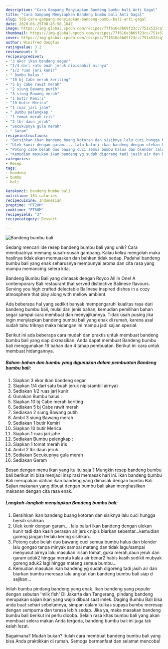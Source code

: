 ```yaml
---
description: "Cara Gampang Menyiapkan Bandeng bumbu bali Anti Gagal"
title: "Cara Gampang Menyiapkan Bandeng bumbu bali Anti Gagal"
slug: 558-cara-gampang-menyiapkan-bandeng-bumbu-bali-anti-gagal
date: 2020-06-25T08:45:58.164Z
image: https://img-global.cpcdn.com/recipes/77f616e3b69f23cc/751x532cq70/bandeng-bumbu-bali-foto-resep-utama.jpg
thumbnail: https://img-global.cpcdn.com/recipes/77f616e3b69f23cc/751x532cq70/bandeng-bumbu-bali-foto-resep-utama.jpg
cover: https://img-global.cpcdn.com/recipes/77f616e3b69f23cc/751x532cq70/bandeng-bumbu-bali-foto-resep-utama.jpg
author: Winifred Douglas
ratingvalue: 3.2
reviewcount: 9
recipeingredient:
- "3 ekor ikan bandeng segar"
- "1/4 dari satu buah jeruk nipisambil airnya"
- "1/2 ruas jari kunir"
- " Bumbu halus "
- "10 bj Cabe merah keriting"
- "5 bj Cabe rawit merah"
- "2 siung Bawang putih"
- "3 siung Bawang merah"
- "1 butir Kemiri"
- "10 butir Merica"
- "1 ruas jari jahe"
- " Bumbu pelengkap "
- "1 tomat merah iris"
- "2 lbr daun jeruk"
- "Secukupnya gula merah"
- " Garam"
recipeinstructions:
- "Bersihkan ikan bandeng buang kotoran dan sisiknya lalu cuci hungga bersih sisihkan"
- "Ulek kunir dengan garam.... lalu baluri ikan bandeng dengan ulekan kunir tadi dan kasih perasan air jeruk nipis biarkan sebentar...kemudian goreng jangan terlalu kering sisihkan.."
- "Potong cabe belah duo bawang cuci semua bumbu halus dan blender lalu gongso tanpa minyak sampai matang dan tidak lagu/sampai menyusut airnya lalu masukan irisan tomat, guka merah,daun jeruk dan garam aduk2 hingga merata kalau air benar2 habis kasih sedikit mubyak goreng aduk2 lagi hingga matang semua bumbu..."
- "Kemudian masukan ikan bandeng yg sudah digoreng tadi jasih air dan biarkan bumbu meresap lalu angkat dan bandeng bumbu bali siap d sajikan..."
categories:
- Resep
tags:
- bandeng
- bumbu
- bali

katakunci: bandeng bumbu bali 
nutrition: 184 calories
recipecuisine: Indonesian
preptime: "PT20M"
cooktime: "PT60M"
recipeyield: "3"
recipecategory: Dessert

---
```



![Bandeng bumbu bali](https://img-global.cpcdn.com/recipes/77f616e3b69f23cc/751x532cq70/bandeng-bumbu-bali-foto-resep-utama.jpg)

Sedang mencari ide resep bandeng bumbu bali yang unik? Cara membuatnya memang susah-susah gampang. Kalau keliru mengolah maka hasilnya tidak akan memuaskan dan bahkan tidak sedap. Padahal bandeng bumbu bali yang enak seharusnya mempunyai aroma dan cita rasa yang mampu memancing selera kita.

Bandeng Bumbu Bali yang dimasak dengan Royco All In One! A contemporary Bali restaurant that served distinctive Balinese flavours. Serving you high crafted delectable Balinese inspired dishes in a cozy atmosphere that play along with mellow ambient.

Ada beberapa hal yang sedikit banyak mempengaruhi kualitas rasa dari bandeng bumbu bali, mulai dari jenis bahan, kemudian pemilihan bahan segar sampai cara membuat dan menyajikannya. Tidak usah pusing jika ingin menyiapkan bandeng bumbu bali yang enak di rumah, karena asal sudah tahu triknya maka hidangan ini mampu jadi sajian spesial.


Berikut ini ada beberapa cara mudah dan praktis untuk membuat bandeng bumbu bali yang siap dikreasikan. Anda dapat membuat Bandeng bumbu bali menggunakan 16 bahan dan 4 tahap pembuatan. Berikut ini cara untuk membuat hidangannya.

<!--inarticleads1-->

##### Bahan-bahan dan bumbu yang digunakan dalam pembuatan Bandeng bumbu bali:

1. Siapkan 3 ekor ikan bandeng segar
1. Siapkan 1/4 dari satu buah jeruk nipis(ambil airnya)
1. Sediakan 1/2 ruas jari kunir
1. Gunakan  Bumbu halus :
1. Siapkan 10 bj Cabe merah keriting
1. Sediakan 5 bj Cabe rawit merah
1. Sediakan 2 siung Bawang putih
1. Ambil 3 siung Bawang merah
1. Sediakan 1 butir Kemiri
1. Siapkan 10 butir Merica
1. Siapkan 1 ruas jari jahe
1. Sediakan  Bumbu pelengkap :
1. Siapkan 1 tomat merah iris
1. Ambil 2 lbr daun jeruk
1. Sediakan Secukupnya gula merah
1. Sediakan  Garam


Bosan dengan menu ikan yang itu itu saja ? Mungkin resep bandeng bumbu bali berikut ini bisa menjadi inspirasi memasak hari ini. Ikan bandeng bumbu Bali merupakan olahan ikan bandeng yang dimasak dengan bumbu Bali. Sajian makanan yang dibuat dengan bumbu bali akan menghasilkan makanan dengan cita rasa enak. 

<!--inarticleads2-->

##### Langkah-langkah menyiapkan Bandeng bumbu bali:

1. Bersihkan ikan bandeng buang kotoran dan sisiknya lalu cuci hungga bersih sisihkan
1. Ulek kunir dengan garam.... lalu baluri ikan bandeng dengan ulekan kunir tadi dan kasih perasan air jeruk nipis biarkan sebentar...kemudian goreng jangan terlalu kering sisihkan..
1. Potong cabe belah duo bawang cuci semua bumbu halus dan blender lalu gongso tanpa minyak sampai matang dan tidak lagu/sampai menyusut airnya lalu masukan irisan tomat, guka merah,daun jeruk dan garam aduk2 hingga merata kalau air benar2 habis kasih sedikit mubyak goreng aduk2 lagi hingga matang semua bumbu...
1. Kemudian masukan ikan bandeng yg sudah digoreng tadi jasih air dan biarkan bumbu meresap lalu angkat dan bandeng bumbu bali siap d sajikan...


Inilah bumbu pindang bandeng yang enak. Ikan bandeng yang populer dengan sebutan &#39;milk fish&#39; Di Jakarta dan Tangerang, pindang bandeng merupakan sajian ikan yang wajib dibuat saat imlek. Daging Bumbu Bali bisa anda buat sehari sebelumnya, simpan dalam kulkas supaya bumbu meresap dengan sempurna dan terasa lebih sedap. Jika ya, maka masakan bandeng bumbu bali berikut ini perlu dicoba. Selain rasa khas bumbu bali yang akan membuat selera makan Anda tergoda, bandeng bumbu bali ini juga tak kalah lezat. 

Bagaimana? Mudah bukan? Itulah cara membuat bandeng bumbu bali yang bisa Anda praktikkan di rumah. Semoga bermanfaat dan selamat mencoba!
